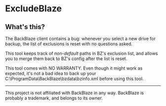 ExcludeBlaze
============

What's this?
------------

The BackBlaze client contains a bug: whenever you select a new drive for backup, the list of exclusions is reset with no questions asked.

This tool keeps track of *non-default* paths in BZ's exclusion list, and allows you to merge them back to BZ's config after the list is reset.

This tool comes with NO WARRANTY. Even though it might work as expected, it's not a bad idea to back up your C:\ProgramData\BackBlaze\bzdata\bzinfo.xml before using this tool.

-----------
This project is not affiliated with BackBlaze in any way. BackBlaze is probably a trademark, and belongs to its owner.
